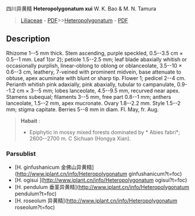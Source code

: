 四川异黄精 **Heteropolygonatum xui** W. K. Bao & M. N. Tamura

> [Liliaceae](http://www.iplant.cn/info/Liliaceae?t=foc) - [PDF](http://www.iplant.cn/foc/pdf/Liliaceae.pdf)>>[Heteropolygonatum](http://www.iplant.cn/info/Heteropolygonatum?t=foc) - [PDF](http://www.iplant.cn/foc/pdf/Heteropolygonatum.pdf)

## Description

Rhizome 1--5 mm thick. Stem ascending, purple speckled, 0.5--3.5 cm × 0.5--1 mm. Leaf 1(or 2); petiole 1.5--2.5 mm; leaf blade abaxially whitish or occasionally purplish, linear-oblong to oblong or oblanceolate, 3.5--10 × 0.6--3 cm, leathery, 7-veined with prominent midvein, base attenuate to obtuse, apex acuminate with blunt or sharp tip. Flower 1; pedicel 2--4 cm. Perianth whitish pink adaxially, pink abaxially, tubular to campanulate, 0.9--1.2 cm × 3--5 mm; lobes lanceolate, 4.5--9.5 mm, recurved near apex. Stamens subequal; filaments 3--5 mm, free part 0.8--1 mm; anthers lanceolate, 1.5--2 mm, apex mucronate. Ovary 1.8--2.2 mm. Style 1.5--2 mm; stigma capitate. Berries 5--8 mm in diam. Fl. May, fr. Aug.

> **Habait** : 
>* Epiphytic in mossy mixed forests dominated by * Abies fabri*; 2600--2700 m. C Sichuan (Hongya Xian).

### Parsublist

* [H.  ginfushanicum  金佛山异黄精](http://www.iplant.cn/info/Heteropolygonatum ginfushanicum?t=foc)
* [H.  ogisui  ](http://www.iplant.cn/info/Heteropolygonatum ogisui?t=foc)
* [H.  pendulum  垂茎异黄精](http://www.iplant.cn/info/Heteropolygonatum pendulum?t=foc)
* [H.  roseolum  异黄精](http://www.iplant.cn/info/Heteropolygonatum roseolum?t=foc)
